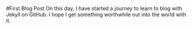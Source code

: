 #First Blog Post
On this day, I have started a journey to learn to blog with Jekyll on GitHub.  I hope I get something worthwhile out into the world with it.
